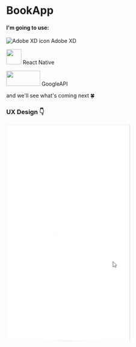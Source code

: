 # BookApp

#### I'm going to use:


![Adobe XD icon](https://avatars2.githubusercontent.com/u/41522403?s=40&v=4)
Adobe XD

<img src="http://www.spurtreetech.com/wp-content/uploads/2017/12/react-native-logo.png" width="40" height="40" /> React Native

<img src="https://i1.wp.com/www.amorfati-journal.com/wp-content/uploads/2018/08/google-books-logo-przezroczyste.png" width="90" height="40" /> GoogleAPI

and we'll see what's coming next 🍀

### UX Design 👇

![gif showing UX design](toreadme.gif)
